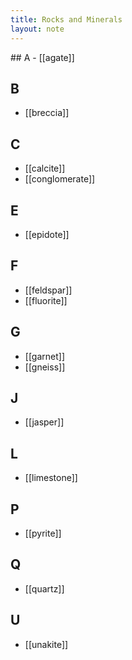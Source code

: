 ```yaml
---
title: Rocks and Minerals
layout: note
---
```

<div class="rm-index">
## A
- [[agate]]

## B
- [[breccia]]

## C
- [[calcite]]
- [[conglomerate]]

## E
- [[epidote]]

## F
- [[feldspar]]
- [[fluorite]]

## G
- [[garnet]]
- [[gneiss]]

## J
- [[jasper]]

## L
- [[limestone]]

## P
- [[pyrite]]

## Q
- [[quartz]]

## U
- [[unakite]]
</div>

